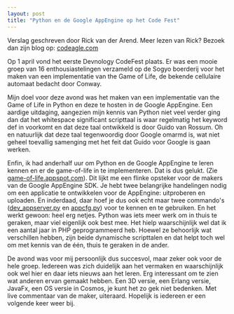 ```yaml
---
layout: post
title: "Python en de Google AppEngine op het Code Fest"
---
```


Verslag geschreven door Rick van der Arend. Meer lezen van Rick? Bezoek dan zijn blog op: [codeagle.com](http://codeagle.com)

Op 1 april vond het eerste Devnology CodeFest plaats. Er was een mooie groep van 16 enthousiastelingen verzameld op de Sogyo boerderij voor het maken van een implementatie van the Game of Life, de bekende cellulaire automaat bedacht door Conway.

Mijn doel voor deze avond was het maken van een implementatie van the Game of Life in Python en deze te hosten in de Google AppEngine. Een aardige uitdaging, aangezien mijn kennis van Python niet veel verder ging dan dat het whitespace significant scripttaal is waar regelmatig het keyword def in voorkomt en dat deze taal ontwikkeld is door Guido van Rossum. Oh en natuurlijk dat deze taal tegenwoordig door Google omarmd is, wat niet geheel toevallig samenging met het feit dat Guido voor Google is gaan werken.

Enfin, ik had anderhalf uur om Python en de Google AppEngine te leren kennen en er de game-of-life in te implementeren. Dat is dus gelukt. (Zie [game-of-life.appspot.com](http://game-of-life.appspot.com)). Dit lijkt me een flinke opsteker voor de makers van de Google AppEngine SDK. Je hebt twee belangrijke handelingen nodig om een applicatie te ontwikkelen voor de AppEngine: uitproberen en uploaden. En inderdaad, daar hoef je dus ook echt maar twee commando's ([dev_appserver.py](http://code.google.com/appengine/docs/python/tools/devserver.html) en [appcfg.py](http://code.google.com/appengine/docs/python/tools/uploadinganapp.html)) voor te kennen en te gebruiken. En het werkt gewoon: heel erg netjes. Python was iets meer werk om in thuis te geraken, maar viel eigenlijk ook best mee. Het hielp waarschijnlijk wel dat ik een aantal jaar in PHP geprogrammeerd heb. Hoewel ze behoorlijk wat verschillen hebben, zijn beide dynamische scripttalen en dat helpt toch wel om met kennis van de &eacute;&eacute;n, thuis te geraken in de ander.

De avond was voor mij persoonlijk dus succesvol, maar zeker ook voor de hele groep. Iedereen was zich duidelijk aan het vermaken en waarschijnlijk ook wel hier en daar iets nieuws aan het leren. Erg interessant om te zien wat anderen ervan gemaakt hebben. Een 3D versie, een Erlang versie, JavaFx, een OS versie in Cosmos, je kunt het zo gek niet bedenken. Met live commentaar van de maker, uiteraard. Hopelijk is iedereen er een volgende keer weer bij.
